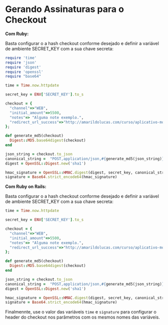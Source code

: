 # Gerando Assinaturas para o Checkout

**Com Ruby:**

Basta configurar o a hash checkout conforme desejado e definir a variável de ambiente SECRET_KEY com a sua chave secreta:

```ruby
require 'time'
require 'json'
require 'digest'
require 'openssl'
require "base64"

time = Time.now.httpdate

secret_key = ENV['SECRET_KEY'].to_s

checkout = {
  "channel"=>"WEB",
  "initial_amount"=>5500,
  "notes"=> "Alguma note exemplo.",
  "redirect_url_success"=>"http://amarildolucas.com/curso/aplicativo-movel-com-swift/sucesso"
};

def generate_md5(checkout)
  Digest::MD5.base64digest(checkout)
end

json_string = checkout.to_json
canonical_string =  "POST,application/json,#{generate_md5(json_string)},#{"/v1/checkouts"},#{time}"
digest = OpenSSL::Digest.new('sha1')

hmac_signature = OpenSSL::HMAC.digest(digest, secret_key, canonical_string)
signature = Base64.strict_encode64(hmac_signature)
```

**Com Ruby on Rails:**

Basta configurar o a hash checkout conforme desejado e definir a variável de ambiente SECRET_KEY com a sua chave secreta:

```ruby
time = Time.now.httpdate

secret_key = ENV['SECRET_KEY'].to_s

checkout = {
  "channel"=>"WEB",
  "initial_amount"=>5500,
  "notes"=> "Alguma note exemplo.",
  "redirect_url_success"=>"http://amarildolucas.com/curso/aplicativo-movel-com-swift/sucesso"
};

def generate_md5(checkout)
  Digest::MD5.base64digest(checkout)
end

json_string = checkout.to_json
canonical_string =  "POST,application/json,#{generate_md5(json_string)},#{"/v1/checkouts"},#{time}"
digest = OpenSSL::Digest.new('sha1')

hmac_signature = OpenSSL::HMAC.digest(digest, secret_key, canonical_string)
signature = Base64.strict_encode64(hmac_signature)
```

Finalmennte, use o valor das variáveis `time` e `signature` para configurar o header do checkout nos parâmetros com os mesmos nomes das variáveis.
